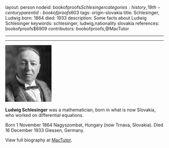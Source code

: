 layout: person
nodeid: bookofproofs$Schlesinger
categories: history,19th-century
parentid: bookofproofs$603
tags: origin-slovakia
title: Schlesinger, Ludwig
born: 1864
died: 1933
description: Some facts about Ludwig Schlesinger
keywords: schlesinger, ludwig,nationality slovakia
references: bookofproofs$6909
contributors: bookofproofs,@MacTutor

---


---

![Schlesinger.jpg](https://github.com/bookofproofs/bookofproofs.github.io/blob/main/_sources/_assets/images/portraits/Schlesinger.jpg?raw=true)

**Ludwig Schlesinger** was a mathematician, born in what is now Slovakia, who worked on differential equations.

Born 1 November 1864 Nagyszombat, Hungary (now Trnava, Slovakia). Died 16 December 1933 Giessen, Germany.


View full biography at [MacTutor](https://mathshistory.st-andrews.ac.uk/Biographies/Schlesinger/).
